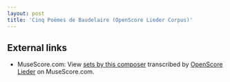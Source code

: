 ```yaml
---
layout: post
title: 'Cinq Poëmes de Baudelaire (OpenScore Lieder Corpus)'
---
```


## External links

- MuseScore.com: View [sets by this composer] transcribed by [OpenScore Lieder] on MuseScore.com.

[sets by this composer]: https://musescore.com/openscore-lieder-corpus/sets/5060952
[OpenScore Lieder]: https://musescore.com/openscore-lieder-corpus

